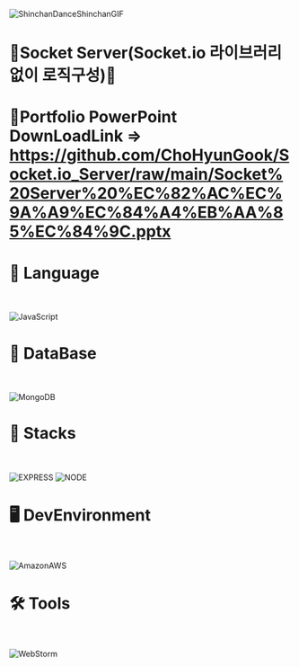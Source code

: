 ![ShinchanDanceShinchanGIF](https://user-images.githubusercontent.com/97998332/229686981-47fd73e4-8efb-4f79-8746-0d6e4096d9bc.gif)
<br>

# 🎨Socket Server(Socket.io 라이브러리 없이 로직구성)🎡

# 📱Portfolio PowerPoint DownLoadLink => https://github.com/ChoHyunGook/Socket.io_Server/raw/main/Socket%20Server%20%EC%82%AC%EC%9A%A9%EC%84%A4%EB%AA%85%EC%84%9C.pptx

# 📑 Language<br><br>
![JavaScript](https://img.shields.io/badge/javascript-F7DF1E?style=for-the-badge&logo=javascript&logoColor=black)

# 🧬 DataBase<br><br>
![MongoDB](https://img.shields.io/badge/MongoDB-47A248.svg?style=for-the-badge&logo=MongoDB&logoColor=white)

# 💪 Stacks<br><br>
![EXPRESS](https://img.shields.io/badge/EXPRESS-000000?style=for-the-badge&logo=Express&logoColor=white)
![NODE](https://img.shields.io/badge/NODE-339933?style=for-the-badge&logo=Node.js&logoColor=white)

# 🖥️ DevEnvironment<br><br>
![AmazonAWS](https://img.shields.io/badge/AmazonAWS-232F3E?style=for-the-badge&logo=amazonaws&logoColor=white)

# 🛠️ Tools<br><br>
![WebStorm](https://img.shields.io/badge/WebStorm-000000.svg?&style=for-the-badge&logo=WebStorm&logoColor=white)
<br><br>
